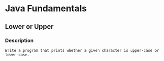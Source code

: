 # Java Fundamentals

## Lower or Upper

### Description

    Write a program that prints whether a given character is upper-case or lower-case.

